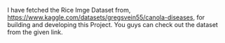 I have fetched the Rice Imge Dataset from, https://www.kaggle.com/datasets/gregsvein55/canola-diseases, for building and developing this Project. You guys can check out the dataset from the given link.